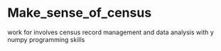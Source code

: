 # Make_sense_of_census
work for involves census record management and data analysis with y numpy programming skills
